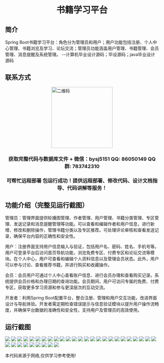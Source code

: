 <p><h1 align="center">书籍学习平台</h1></p>

## 简介
Spring Boot书籍学习平台：角色分为管理员和用户；用户功能包括注册、个人中心管理、书籍浏览及学习、论坛交流；管理员功能涵盖用户管理、书籍管理、会员管理、消息提醒及系统管理。    --计算机毕业设计源码；毕设源码；java毕业设计源码


## 联系方式
<img src="https://bs-1329754181.cos.ap-shanghai.myqcloud.com/wx.jpg" alt="二维码" style="display: block; margin: 0 auto;" width="200px">
<p><h3 align="center">获取完整代码与数据库文件 + 微信：bysj5151 QQ: 86050149 QQ群: 783742310</h3></p>
<p><h3 align="center">可帮忙远程部署 包运行成功！提供远程部署、修改代码、设计文档指导、代码讲解等服务！</h3></p>

## 功能介绍（完整见运行截图）
管理员：管理界面提供轮播图管理、作者管理、用户管理、书籍分类管理、专区管理、发送记录和消息提醒管理等功能。可以查看和编辑作者和用户信息，进行新增、修改和删除操作，管理书籍分类以及专区推荐。可处理评论审核和查看发送记录，确保平台内容的正确性和安全性。

用户：注册界面支持用户信息输入与验证，包括用户名、密码、姓名、手机号等。用户可登录平台后访问首页导航功能，浏览免费专区、付费专区和论坛交流等模块。在个人中心，用户可查看和编辑个人资料信息以及管理会员状态。此外，用户可以参与讨论、查看推荐书籍，并进行购买和收藏操作。

会员：会员用户可通过个人中心查看账户信息、进行会员办理和查看购买记录。系统提供会员价格和办理日期的查询功能。会员期间，用户可访问专属的免费、付费专区，获取更多学习资源和参与更深层次的互动交流。

开发者：利用Spring Boot配置平台，整合注册、管理和用户交互功能，改进界面设计与导航体验。开发者需定期检查错误提示与信息验证模块以提升用户操作流畅度，并确保平台数据的准确性和安全性，支持用户及管理员的高效使用。


## 运行截图
![](https://bs-1329754181.cos.ap-shanghai.myqcloud.com/spring/BookLearningPlatform/img/001.jpg)
![](https://bs-1329754181.cos.ap-shanghai.myqcloud.com/spring/BookLearningPlatform/img/002.jpg)
![](https://bs-1329754181.cos.ap-shanghai.myqcloud.com/spring/BookLearningPlatform/img/003.jpg)
![](https://bs-1329754181.cos.ap-shanghai.myqcloud.com/spring/BookLearningPlatform/img/004.jpg)
![](https://bs-1329754181.cos.ap-shanghai.myqcloud.com/spring/BookLearningPlatform/img/005.jpg)
![](https://bs-1329754181.cos.ap-shanghai.myqcloud.com/spring/BookLearningPlatform/img/006.jpg)
![](https://bs-1329754181.cos.ap-shanghai.myqcloud.com/spring/BookLearningPlatform/img/007.jpg)
![](https://bs-1329754181.cos.ap-shanghai.myqcloud.com/spring/BookLearningPlatform/img/008.jpg)
![](https://bs-1329754181.cos.ap-shanghai.myqcloud.com/spring/BookLearningPlatform/img/009.jpg)
![](https://bs-1329754181.cos.ap-shanghai.myqcloud.com/spring/BookLearningPlatform/img/010.jpg)
![](https://bs-1329754181.cos.ap-shanghai.myqcloud.com/spring/BookLearningPlatform/img/011.jpg)
![](https://bs-1329754181.cos.ap-shanghai.myqcloud.com/spring/BookLearningPlatform/img/012.jpg)
![](https://bs-1329754181.cos.ap-shanghai.myqcloud.com/spring/BookLearningPlatform/img/013.jpg)
![](https://bs-1329754181.cos.ap-shanghai.myqcloud.com/spring/BookLearningPlatform/img/014.jpg)
![](https://bs-1329754181.cos.ap-shanghai.myqcloud.com/spring/BookLearningPlatform/img/015.jpg)
![](https://bs-1329754181.cos.ap-shanghai.myqcloud.com/spring/BookLearningPlatform/img/016.jpg)
![](https://bs-1329754181.cos.ap-shanghai.myqcloud.com/spring/BookLearningPlatform/img/017.jpg)
![](https://bs-1329754181.cos.ap-shanghai.myqcloud.com/spring/BookLearningPlatform/img/018.jpg)
![](https://bs-1329754181.cos.ap-shanghai.myqcloud.com/spring/BookLearningPlatform/img/019.jpg)
![](https://bs-1329754181.cos.ap-shanghai.myqcloud.com/spring/BookLearningPlatform/img/020.jpg)
![](https://bs-1329754181.cos.ap-shanghai.myqcloud.com/spring/BookLearningPlatform/img/021.jpg)
![](https://bs-1329754181.cos.ap-shanghai.myqcloud.com/spring/BookLearningPlatform/img/022.jpg)
![](https://bs-1329754181.cos.ap-shanghai.myqcloud.com/spring/BookLearningPlatform/img/023.jpg)
![](https://bs-1329754181.cos.ap-shanghai.myqcloud.com/spring/BookLearningPlatform/img/024.jpg)
![](https://bs-1329754181.cos.ap-shanghai.myqcloud.com/spring/BookLearningPlatform/img/025.jpg)
![](https://bs-1329754181.cos.ap-shanghai.myqcloud.com/spring/BookLearningPlatform/img/026.jpg)
![](https://bs-1329754181.cos.ap-shanghai.myqcloud.com/spring/BookLearningPlatform/img/027.jpg)
![](https://bs-1329754181.cos.ap-shanghai.myqcloud.com/spring/BookLearningPlatform/img/028.jpg)
![](https://bs-1329754181.cos.ap-shanghai.myqcloud.com/spring/BookLearningPlatform/img/029.jpg)
![](https://bs-1329754181.cos.ap-shanghai.myqcloud.com/spring/BookLearningPlatform/img/030.jpg)
![](https://bs-1329754181.cos.ap-shanghai.myqcloud.com/spring/BookLearningPlatform/img/031.jpg)
![](https://bs-1329754181.cos.ap-shanghai.myqcloud.com/spring/BookLearningPlatform/img/032.jpg)
![](https://bs-1329754181.cos.ap-shanghai.myqcloud.com/spring/BookLearningPlatform/img/033.jpg)
![](https://bs-1329754181.cos.ap-shanghai.myqcloud.com/spring/BookLearningPlatform/img/034.jpg)

<p>本代码来源于网络,仅供学习参考使用!</p>
